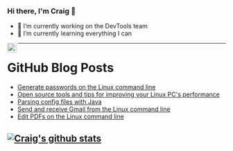 ### Hi there, I'm Craig 👋

<!--
**CraigTeelFugro/CraigTeelFugro** is a ✨ _special_ ✨ repository because its `README.md` (this file) appears on your GitHub profile.

Here are some ideas to get you started:
-->

- 🔭 I’m currently working on the DevTools team
- 🌱 I’m currently learning everything I can

[<img align="left" alt="Craig Teel | LinkedIn" width="22px" src="https://cdn.jsdelivr.net/npm/simple-icons@v3/icons/linkedin.svg" />][linkedin]

---

# GitHub Blog Posts

<!-- BLOG-POST-LIST:START -->
- [Generate passwords on the Linux command line](https://opensource.com/article/21/7/generate-passwords-pwgen)
- [Open source tools and tips for improving your Linux PC&#039;s performance](https://opensource.com/article/21/7/improve-linux-pc-performance)
- [Parsing config files with Java](https://opensource.com/article/21/7/parsing-config-files-java)
- [Send and receive Gmail from the Linux command line](https://opensource.com/article/21/7/gmail-linux-terminal)
- [Edit PDFs on the Linux command line](https://opensource.com/article/21/7/qpdf-command-line)
<!-- BLOG-POST-LIST:END -->

## [![Craig's github stats](https://github-readme-stats.vercel.app/api?username=craigteelfugro)](https://github.com/anuraghazra/github-readme-stats)


[linkedin]: https://linkedin.com/in/craig-teel-b8786771
